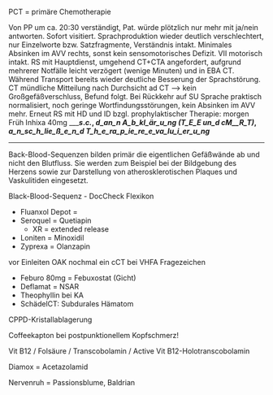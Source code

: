PCT = primäre Chemotherapie


Von PP um ca. 20:30 verständigt, Pat. würde plötzlich nur mehr mit ja/nein
antworten. Sofort visitiert. Sprachproduktion wieder deutlich verschlechtert, nur
Einzelworte bzw. Satzfragmente, Verständnis intakt. Minimales Absinken im AVV
rechts, sonst kein sensomotorisches Defizit. VII motorisch intakt.
RS mit Hauptdienst, umgehend CT+CTA angefordert, aufgrund mehrerer Notfälle
leicht verzögert (wenige Minuten) und in EBA CT. Während Transport bereits wieder
deutliche Besserung der Sprachstörung. CT mündliche Mitteilung nach Durchsicht ad
CT --> kein Großgefäßverschluss, Befund folgt.
Bei Rückkehr auf SU Sprache praktisch normalisiert, noch geringe
Wortfindungsstörungen, kein Absinken im AVV mehr.
Erneut RS mit HD und ID bzgl. prophylaktischer Therapie: morgen Früh Inhixa 40mg
__________s_._c._, _d_an_n_ _A_b_kl_är_u_ng_ _(T_E_E_ _un_d_ _cM__R_T)_, _a_n_sc_h_lie_ß_e_n_d _T_h_e_ra_p_ie_re_e_va_lu_i_er_u_ng________



-----------------------------------------------------------------------------


Back-Blood-Sequenzen bilden primär die eigentlichen Gefäßwände ab und nicht den Blutfluss. Sie werden zum Beispiel bei der Bildgebung des Herzens sowie zur Darstellung von atherosklerotischen Plaques und Vaskulitiden eingesetzt.

Black-Blood-Sequenz - DocCheck Flexikon

- Fluanxol Depot = 
- Seroquel = Quetiapin
  - XR = extended release
- Loniten = Minoxidil
- Zyprexa = Olanzapin


vor Einleiten OAK nochmal ein cCT bei VHFA Fragezeichen

- Feburo 80mg = Febuxostat (Gicht)
- Deflamat = NSAR
- Theophyllin bei KA
- SchädelCT: Subdurales Hämatom


 CPPD-Kristallablagerung

Coffeekapton bei postpunktionellem Kopfschmerz!

Vit B12 / Folsäure / Transcobolamin / Active Vit B12-Holotranscobolamin

Diamox = Acetazolamid

Nervenruh = Passionsblume, Baldrian
